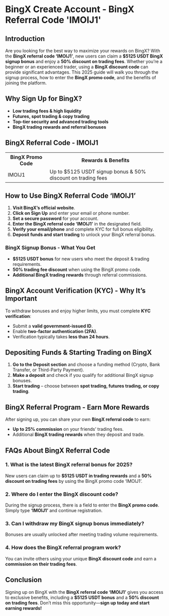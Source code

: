 <h1>BingX Create Account - BingX Referral Code 'IMOIJ1'</h1>
<h2>Introduction</h2>
<p>Are you looking for the best way to maximize your rewards on BingX? With the <strong>BingX referral code ‘IMOIJ1’</strong>, new users can claim a <strong>$5125 USDT BingX signup bonus</strong> and enjoy a <strong>50% discount on trading fees</strong>. Whether you’re a beginner or an experienced trader, using a <strong>BingX discount code</strong> can provide significant advantages. This 2025 guide will walk you through the signup process, how to enter the <strong>BingX promo code</strong>, and the benefits of joining the platform.</p>

<h2>Why Sign Up for BingX?</h2>
<ul>
    <li><strong>Low trading fees & high liquidity</strong></li>
    <li><strong>Futures, spot trading & copy trading</strong></li>
    <li><strong>Top-tier security and advanced trading tools</strong></li>
    <li><strong>BingX trading rewards and referral bonuses</strong></li>
</ul>

<h2>BingX Referral Code - IMOIJ1</h2>
<table>
    <tr>
        <th>BingX Promo Code</th>
        <th>Rewards & Benefits</th>
    </tr>
    <tr>
        <td>IMOIJ1</td>
        <td>Up to $5125 USDT signup bonus & 50% discount on trading fees</td>
    </tr>
</table>

<h2>How to Use BingX Referral Code ‘IMOIJ1’</h2>
<ol>
    <li><strong>Visit BingX’s official website</strong>.</li>
    <li><strong>Click on Sign Up</strong> and enter your email or phone number.</li>
    <li><strong>Set a secure password</strong> for your account.</li>
    <li><strong>Enter the BingX referral code ‘IMOIJ1’</strong> in the designated field.</li>
    <li><strong>Verify your email/phone</strong> and complete KYC for full bonus eligibility.</li>
    <li><strong>Deposit funds and start trading</strong> to unlock your BingX referral bonus.</li>
</ol>

<h3>BingX Signup Bonus - What You Get</h3>
<ul>
    <li><strong>$5125 USDT bonus</strong> for new users who meet the deposit & trading requirements.</li>
    <li><strong>50% trading fee discount</strong> when using the BingX promo code.</li>
    <li><strong>Additional BingX trading rewards</strong> through referral commissions.</li>
</ul>

<h2>BingX Account Verification (KYC) - Why It’s Important</h2>
<p>To withdraw bonuses and enjoy higher limits, you must complete <strong>KYC verification</strong>:</p>
<ul>
    <li>Submit a <strong>valid government-issued ID</strong>.</li>
    <li>Enable <strong>two-factor authentication (2FA)</strong>.</li>
    <li>Verification typically takes <strong>less than 24 hours</strong>.</li>
</ul>

<h2>Depositing Funds & Starting Trading on BingX</h2>
<ol>
    <li><strong>Go to the Deposit section</strong> and choose a funding method (Crypto, Bank Transfer, or Third-Party Payment).</li>
    <li><strong>Make a deposit</strong> and check if you qualify for additional BingX signup bonuses.</li>
    <li><strong>Start trading</strong> – choose between <strong>spot trading, futures trading, or copy trading</strong>.</li>
</ol>

<h2>BingX Referral Program - Earn More Rewards</h2>
<p>After signing up, you can share your own <strong>BingX referral code</strong> to earn:</p>
<ul>
    <li><strong>Up to 25% commission</strong> on your friends’ trading fees.</li>
    <li>Additional <strong>BingX trading rewards</strong> when they deposit and trade.</li>
</ul>

<h2>FAQs About BingX Referral Code</h2>

<h3>1. What is the latest BingX referral bonus for 2025?</h3>
<p>New users can claim up to <strong>$5125 USDT in trading rewards</strong> and a <strong>50% discount on trading fees</strong> by using the BingX promo code ‘IMOIJ1’.</p>

<h3>2. Where do I enter the BingX discount code?</h3>
<p>During the signup process, there is a field to enter the <strong>BingX promo code</strong>. Simply type <strong>‘IMOIJ1’</strong> and continue registration.</p>

<h3>3. Can I withdraw my BingX signup bonus immediately?</h3>
<p>Bonuses are usually unlocked after meeting trading volume requirements.</p>

<h3>4. How does the BingX referral program work?</h3>
<p>You can invite others using your unique <strong>BingX discount code</strong> and earn a <strong>commission on their trading fees</strong>.</p>

<h2>Conclusion</h2>
<p>Signing up on BingX with the <strong>BingX referral code ‘IMOIJ1’</strong> gives you access to exclusive benefits, including a <strong>$5125 USDT bonus</strong> and a <strong>50% discount on trading fees</strong>. Don’t miss this opportunity—<strong>sign up today and start earning rewards!</strong></p>
